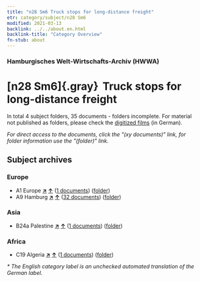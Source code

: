 ```yaml
---
title: "n28 Sm6 Truck stops for long-distance freight"
etr: category/subject/n28 Sm6
modified: 2021-03-13
backlink: ../../about.en.html
backlink-title: "Category Overview"
fn-stub: about
---
```


### Hamburgisches Welt-Wirtschafts-Archiv (HWWA)
# [n28 Sm6]{.gray}&#8201; Truck stops for long-distance freight&#160; 





In total 4 subject folders, 35 documents - folders incomplete.
For material not published as folders, please check the [digitized films](/film/h1_sh) (in German).

_For direct access to the documents, click the "(xy documents)" link, for folder information use the "(folder)" link._

## Subject archives



### Europe

- A1 Europe [**&nearr;**](../../../geo/i/140892/about.en.html "Europe (all folders)") [**&uarr;**](../../../geo/about.en.html#A1 "Country category system") (<a href="https://pm20.zbw.eu/dfgview/sh/140892,145517" title="about: Europe : Truck stops for long-distance freight" target="_blank">1 documents</a>) ([folder](http://purl.org/pressemappe20/folder/sh/140892,145517))
- A9 Hamburg [**&nearr;**](../../../geo/i/140905/about.en.html "Hamburg (all folders)") [**&uarr;**](../../../geo/about.en.html#A9 "Country category system") (<a href="https://pm20.zbw.eu/dfgview/sh/140905,145517" title="about: Hamburg : Truck stops for long-distance freight" target="_blank">32 documents</a>) ([folder](http://purl.org/pressemappe20/folder/sh/140905,145517))

### Asia

- B24a Palestine [**&nearr;**](../../../geo/i/141115/about.en.html "Palestine (all folders)") [**&uarr;**](../../../geo/about.en.html#B24a "Country category system") (<a href="https://pm20.zbw.eu/dfgview/sh/141115,145517" title="about: Palestine : Truck stops for long-distance freight" target="_blank">1 documents</a>) ([folder](http://purl.org/pressemappe20/folder/sh/141115,145517))

### Africa

- C19 Algeria [**&nearr;**](../../../geo/i/141354/about.en.html "Algeria (all folders)") [**&uarr;**](../../../geo/about.en.html#C19 "Country category system") (<a href="https://pm20.zbw.eu/dfgview/sh/141354,145517" title="about: Algeria : Truck stops for long-distance freight" target="_blank">1 documents</a>) ([folder](http://purl.org/pressemappe20/folder/sh/141354,145517))


_* The English category label is an unchecked automated translation of the German label._

